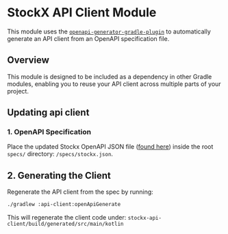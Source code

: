 # StockX API Client Module

This module uses the [`openapi-generator-gradle-plugin`](https://github.com/OpenAPITools/openapi-generator) to automatically generate an API client from an OpenAPI specification file.

## Overview

This module is designed to be included as a dependency in other Gradle modules, enabling you to reuse your API client across multiple parts of your project.

## Updating api client

### 1. OpenAPI Specification

Place the updated Stockx OpenAPI JSON file ([found here](https://developer.stockx.com/openapi/reference/overview)) inside the root `specs/` directory: `/specs/stockx.json`.

## 2. Generating the Client

Regenerate the API client from the spec by running:

```bash
./gradlew :api-client:openApiGenerate
```

This will regenerate the client code under: `stockx-api-client/build/generated/src/main/kotlin`
